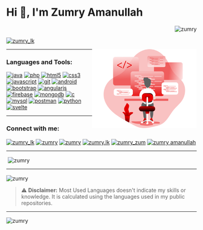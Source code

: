
<h1>Hi 👋, I'm Zumry Amanullah</h1>

<p align="right"> 
    <img src="https://komarev.com/ghpvc/?username=zumry&label=Profile%20views&color=0e75b6&style=flat" alt="zumry" /> 
</p>

<p align="left">
    <a href="https://twitter.com/zumry_lk" target="blank"><img src="https://img.shields.io/twitter/follow/zumry_lk?logo=twitter&style=for-the-badge" alt="zumry_lk" /></a>
</p>

<a>
    <img src="https://github.com/Zumry/Zumry/blob/main/img/Coding%20_Monochromatic.svg" alt="Illustration" width="55%" align="right" style="max-width:100% ;">
</a>

<hr></hr>
<h3 align="left">Languages and Tools:</h3>
<p align="left">
    <a href="https://www.java.com" target="_blank"> <img src="https://img.shields.io/badge/-Java-d10221?style=flat-square&logo=java" alt="java" width="auto" height="25" /></a>
    <a href="https://www.php.net" target="_blank"> <img src="https://img.shields.io/badge/PHP-black?style=flat-square&logo=php" alt="php" width="auto" height="25" /></a>
    <a href="https://www.w3.org/html/" target="_blank"> <img src="https://img.shields.io/badge/-HTML5-E34F26?style=flat-square&logo=html5&logoColor=white" alt="html5" width="auto" height="25" /></a>
    <a href="https://www.w3schools.com/css/" target="_blank"> <img src="https://img.shields.io/badge/-CSS3-1572B6?style=flat-square&logo=css3" alt="css3" width="auto" height="25" /></a>
    <a href="https://developer.mozilla.org/en-US/docs/Web/JavaScript" target="_blank"><img src="https://img.shields.io/badge/-JavaScript-black?style=flat-square&logo=javascript" alt="javascript" width="auto" height="25" /></a>
    <a href="https://git-scm.com/" target="_blank"> <img src="https://img.shields.io/badge/-Git-black?style=flat-square&logo=git" alt="git" width="auto" height="25" /></a>
    <a href="https://developer.android.com" target="_blank"> <img src="https://img.shields.io/badge/-android-6d7f91?style=square&logo=android" alt="android" width="auto" height="25" /></a>
    <a href="https://getbootstrap.com" target="_blank"> <img src="https://img.shields.io/badge/-Bootstrap-563D7C?style=flat-square&logo=bootstrap" alt="bootstrap" width="auto" height="25" /></a>
    <a href="https://angular.io" target="_blank"> <img src="https://img.shields.io/badge/-Angular-DD0031?style=flat-square&logo=angular" alt="angularjs" width="auto" height="25" /></a>
    <a href="https://firebase.google.com/" target="_blank"> <img src="https://img.shields.io/badge/Firebase-007ACC?style=flat-square&logo=firebase" alt="firebase" width="auto" height="25" /></a>
    <a href="https://www.mongodb.com/" target="_blank"> <img src="https://img.shields.io/badge/-MongoDB-black?style=flat-square&logo=mongodb" alt="mongodb" width="auto" height="25" /></a>
   <a href="https://www.cprogramming.com/" target="_blank"> <img src="https://img.shields.io/badge/-C-blue?style=flat-square&logo=C" alt="c" width="auto" height="25" /></a>
    <a href="https://www.mysql.com/" target="_blank"> <img src="https://img.shields.io/badge/-MySql-d4d9d6?style=flat-square&logo=Mysql" alt="mysql" width="auto" height="25" /></a>
    <a href="https://postman.com" target="_blank"> <img src="https://img.shields.io/badge/-postman-4a463f?style=flat-square&logo=postman" alt="postman" width="auto" height="25" /></a>
    <a href="https://www.python.org" target="_blank"> <img src="https://img.shields.io/badge/-python-563D7C?style=flat-square&logo=python" alt="python" width="auto" height="25" /></a>
    <a href="https://svelte.dev" target="_blank"> <img src="https://img.shields.io/badge/-svelte-7a3000?style=flat-square&logo=svelte" alt="svelte" width="auto" height="25" /> </a>
</p>

<hr></hr>
<h3 align="left">Connect with me:</h3>
<p align="left">
    <a href="https://twitter.com/zumry_lk" target="blank"><img align="center" src="https://cdn.jsdelivr.net/npm/simple-icons@3.0.1/icons/twitter.svg" alt="zumry_lk" height="30" width="40" /></a>
    <a href="https://linkedin.com/in/zumry" target="blank"><img align="center" src="https://cdn.jsdelivr.net/npm/simple-icons@3.0.1/icons/linkedin.svg" alt="zumry" height="30" width="40" /></a>
    <a href="https://stackoverflow.com/users/11932513/zumry" target="blank"><img align="center" src="https://cdn.jsdelivr.net/npm/simple-icons@3.0.1/icons/stackoverflow.svg" alt="zumry" height="30" width="40" /></a>
    <a href="https://fb.com/zumry.lk" target="blank"><img align="center" src="https://cdn.jsdelivr.net/npm/simple-icons@3.0.1/icons/facebook.svg" alt="zumry.lk" height="30" width="40" /></a>
    <a href="https://instagram.com/zumry_zum" target="blank"><img align="center" src="https://cdn.jsdelivr.net/npm/simple-icons@3.0.1/icons/instagram.svg" alt="zumry_zum" height="30" width="40" /></a>
    <a href="https://www.youtube.com/c/zumry amanullah" target="blank"><img align="center" src="https://cdn.jsdelivr.net/npm/simple-icons@3.0.1/icons/youtube.svg" alt="zumry amanullah" height="30" width="40" /></a>
</p>

<hr> </hr>
<p>&nbsp;<img align="center" src="https://github-readme-stats.vercel.app/api?username=zumry&show_icons=true&locale=en" alt="zumry" /></p>

<hr> </hr>
<p><img align="center" src="https://github-readme-stats.vercel.app/api/top-langs?username=zumry&show_icons=true&locale=en&layout=compact" alt="zumry" /></p>

<blockquote>
    <p><g-emoji class="g-emoji" alias="warning" fallback-src="https://github.githubassets.com/images/icons/emoji/unicode/26a0.png">⚠️</g-emoji> <strong>Disclaimer:</strong> Most Used Languages doesn't indicate my skills or knowledge. It is calculated using the languages used in my public repositories.</p>
</blockquote>

<hr> </hr>
<p><img align="center" src="https://github-readme-streak-stats.herokuapp.com/?user=zumry&" alt="zumry" /></p>



